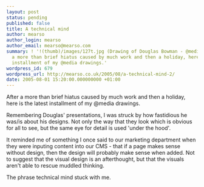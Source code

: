 ```yaml
---
layout: post
status: pending
published: false
title: A technical mind
author: mearso
author_login: mearso
author_email: mearso@mearso.com
summary: ! '!(thumb)/images/127t.jpg (Drawing of Douglas Bowman - @media 2005)! After
  a more than brief hiatus caused by much work and then a holiday, here is the latest
  installment of my @media drawings.'
wordpress_id: 679
wordpress_url: http://mearso.co.uk/2005/08/a-technical-mind-2/
date: 2005-08-01 15:20:00.000000000 +01:00
---
```

After a more than brief hiatus caused by much work and then a holiday, here is the latest installment of my @media drawings.

Remembering Douglas' presentations, I was struck by how fastidious he was/is about his designs. Not only the way that they look which is obvious for all to see, but the same eye for detail is used 'under the hood'.

It reminded me of something I once said to our marketing department when they were inputing content into our CMS - that if a page makes sense without design, then the design will probably make sense when added. Not to suggest that the visual design is an afterthought, but that the visuals aren't able to rescue muddled thinking.

The phrase technical mind stuck with me. 
